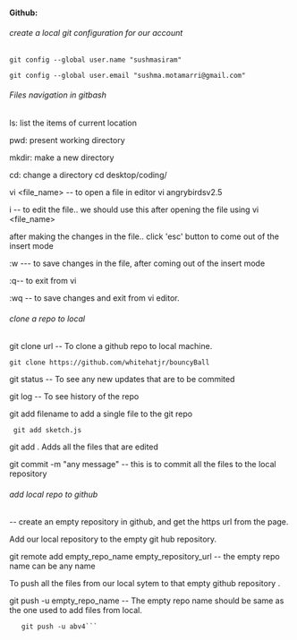 #### Github:

###### create a local git configuration for our account

```
git config --global user.name "sushmasiram"

git config --global user.email "sushma.motamarri@gmail.com"
```



###### Files navigation in gitbash

ls: list the items of current location

pwd: present working directory

mkdir: make a new directory

cd: change a directory
cd desktop/coding/

vi <file_name> -- to open a file in editor
vi angrybirdsv2.5

i -- to edit the file.. we should use this after opening the file using vi <file_name>

after making the changes in the file.. click 'esc' button to come out of the insert mode

:w --- to save changes in the file, after coming out of the insert mode

:q-- to exit from vi

:wq -- to save changes and exit from vi editor.


###### clone a repo to local

git clone url  -- To clone a github repo to local machine.

```git clone https://github.com/whitehatjr/bouncyBall```


git status -- To see any new updates that are to be commited

git log -- To see history of the repo

git add filename to add a single file to the git repo

``` git add sketch.js```



git add .   Adds all the files that are edited

git commit -m "any message" -- this is to commit all the files to the local repository 

###### add local repo to github


-- create an empty repository in github, and get the https url from the page.

Add our local repository to the empty git hub repository.

 git remote add empty_repo_name empty_repository_url -- the empty repo name can be any name

To push all the files from our local sytem to that empty github repository .

git push -u empty_repo_name -- The empty repo name should be same as the one used to add files from local.

```git remote add abv4  https://github.com/sushmasiram/AngryBirds
   git push -u abv4```
   
